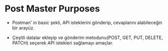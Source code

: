 # Post Master Purposes

* Postman' in basic şekli, API isteklerini gönderip, cevaplarını alabileceğin bir arayüz.

* Çeşitli datalar ekleyip ve gönderim metodunu(POST, GET, PUT, DELETE, PATCH) seçerek API istekleri sağlamayı amaçlar.

